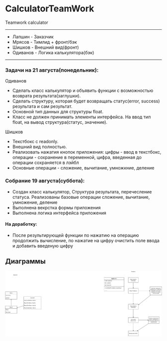 # CalculatorTeamWork
Teamwork calculator

***********************************
* Лапшин - Заказчик
* Мрясов - Тимлид + фронт/бэк
* Шишков - Внешний вид(фронт)
* Одиванов - Логика калькулятора(бэк)
***********************************


### Задачи на 21 августа(понедельник):
Одиванов
* Сделать класс калькулятор и объявить функции с возможностью возврата результата(заглушки).
* Сделать структуру, которая будет возвращать статус(error, success) результата и сам результат.
* Основной тип данных для структуры float.
* Класс не должен принимать элементы интерфейса. На ввод тип float, на вывод структура(статус, значение).

Шишков
* Текстбокс с readonly.
* Внешний вид полностью.
* Реализовать нажатия кнопок приложения: цифры - ввод в текстбокс, операции - сохранение в переменной, цифра, введенная до операции сохраняется в лэйбл
* Основные операции - сложение, вычитание, умножкние, деление

### Собрание 19 августа(суббота):

* Создан класс калькулятор, Структура результата, перечесление статуса. Реализованы базовые операции сложение, вычитание, умножение, деление
* Выполнена векрстка формы приложения
* Выполнена логика интерфейса приложения

#### На доработку:
* После результирующей функции по нажатию на операцию продолжить вычисление, по нажатие на цифру очистить поле ввода и добавить введеную цифру

## Диаграммы

![Diagram](./GitResources/TWCalculator.drawio.png)
